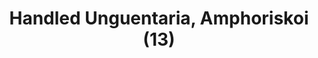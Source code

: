 ---
label: 
title: "Handled Unguentaria, Amphoriskoi (13)"
order: 920
layout: table-of-contents
presentation: grid
---